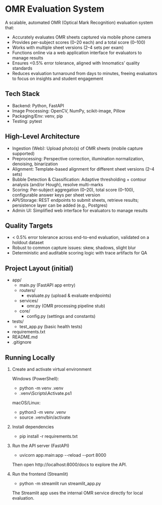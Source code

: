 # OMR Evaluation System

A scalable, automated OMR (Optical Mark Recognition) evaluation system that:

- Accurately evaluates OMR sheets captured via mobile phone camera
- Provides per-subject scores (0–20 each) and a total score (0–100)
- Works with multiple sheet versions (2–4 sets per exam)
- Functions online via a web application interface for evaluators to manage results
- Ensures <0.5% error tolerance, aligned with Innomatics’ quality standards
- Reduces evaluation turnaround from days to minutes, freeing evaluators to focus on insights and student engagement

## Tech Stack

- Backend: Python, FastAPI
- Image Processing: OpenCV, NumPy, scikit-image, Pillow
- Packaging/Env: venv, pip
- Testing: pytest

## High-Level Architecture

- Ingestion (Web): Upload photo(s) of OMR sheets (mobile capture supported)
- Preprocessing: Perspective correction, illumination normalization, denoising, binarization
- Alignment: Template-based alignment for different sheet versions (2–4 sets)
- Bubble Detection & Classification: Adaptive thresholding + contour analysis (and/or Hough), resolve multi-marks
- Scoring: Per-subject aggregation (0–20), total score (0–100), configurable answer keys per sheet version
- API/Storage: REST endpoints to submit sheets, retrieve results; persistence layer can be added (e.g., Postgres)
- Admin UI: Simplified web interface for evaluators to manage results

## Quality Targets

- < 0.5% error tolerance across end-to-end evaluation, validated on a holdout dataset
- Robust to common capture issues: skew, shadows, slight blur
- Deterministic and auditable scoring logic with trace artifacts for QA

## Project Layout (initial)

- app/
  - main.py (FastAPI app entry)
  - routers/
    - evaluate.py (upload & evaluate endpoints)
  - services/
    - omr.py (OMR processing pipeline stub)
  - core/
    - config.py (settings and constants)
- tests/
  - test_app.py (basic health tests)
- requirements.txt
- README.md
- .gitignore

## Running Locally

1) Create and activate virtual environment

   Windows (PowerShell):
   - python -m venv .venv
   - .venv\\Scripts\\Activate.ps1

   macOS/Linux:
   - python3 -m venv .venv
   - source .venv/bin/activate

2) Install dependencies

   - pip install -r requirements.txt

3) Run the API server (FastAPI)

   - uvicorn app.main:app --reload --port 8000

   Then open http://localhost:8000/docs to explore the API.

4) Run the frontend (Streamlit)

   - python -m streamlit run streamlit_app.py

   The Streamlit app uses the internal OMR service directly for local evaluation.

